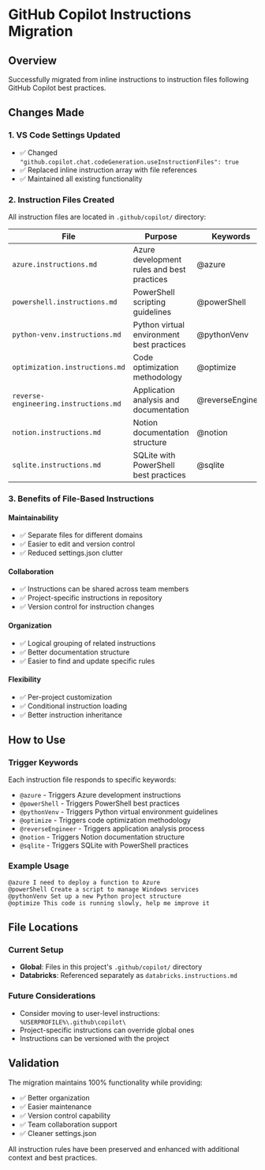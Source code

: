 # GitHub Copilot Instructions Migration

## Overview

Successfully migrated from inline instructions to instruction files following GitHub Copilot best practices.

## Changes Made

### 1. VS Code Settings Updated
- ✅ Changed `"github.copilot.chat.codeGeneration.useInstructionFiles": true`
- ✅ Replaced inline instruction array with file references
- ✅ Maintained all existing functionality

### 2. Instruction Files Created

All instruction files are located in `.github/copilot/` directory:

| File | Purpose | Keywords |
|------|---------|----------|
| `azure.instructions.md` | Azure development rules and best practices | @azure |
| `powershell.instructions.md` | PowerShell scripting guidelines | @powerShell |
| `python-venv.instructions.md` | Python virtual environment best practices | @pythonVenv |
| `optimization.instructions.md` | Code optimization methodology | @optimize |
| `reverse-engineering.instructions.md` | Application analysis and documentation | @reverseEngineer |
| `notion.instructions.md` | Notion documentation structure | @notion |
| `sqlite.instructions.md` | SQLite with PowerShell best practices | @sqlite |

### 3. Benefits of File-Based Instructions

#### **Maintainability**
- ✅ Separate files for different domains
- ✅ Easier to edit and version control
- ✅ Reduced settings.json clutter

#### **Collaboration**
- ✅ Instructions can be shared across team members
- ✅ Project-specific instructions in repository
- ✅ Version control for instruction changes

#### **Organization**
- ✅ Logical grouping of related instructions
- ✅ Better documentation structure
- ✅ Easier to find and update specific rules

#### **Flexibility**
- ✅ Per-project customization
- ✅ Conditional instruction loading
- ✅ Better instruction inheritance

## How to Use

### Trigger Keywords
Each instruction file responds to specific keywords:
- `@azure` - Triggers Azure development instructions
- `@powerShell` - Triggers PowerShell best practices
- `@pythonVenv` - Triggers Python virtual environment guidelines
- `@optimize` - Triggers code optimization methodology
- `@reverseEngineer` - Triggers application analysis process
- `@notion` - Triggers Notion documentation structure
- `@sqlite` - Triggers SQLite with PowerShell practices

### Example Usage
```
@azure I need to deploy a function to Azure
@powerShell Create a script to manage Windows services
@pythonVenv Set up a new Python project structure
@optimize This code is running slowly, help me improve it
```

## File Locations

### Current Setup
- **Global**: Files in this project's `.github/copilot/` directory
- **Databricks**: Referenced separately as `databricks.instructions.md`

### Future Considerations
- Consider moving to user-level instructions: `%USERPROFILE%\.github\copilot\`
- Project-specific instructions can override global ones
- Instructions can be versioned with the project

## Validation

The migration maintains 100% functionality while providing:
- ✅ Better organization
- ✅ Easier maintenance
- ✅ Version control capability
- ✅ Team collaboration support
- ✅ Cleaner settings.json

All instruction rules have been preserved and enhanced with additional context and best practices.
